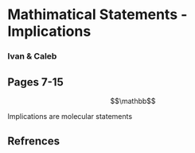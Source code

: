 # Mathimatical Statements - Implications
### Ivan & Caleb
Pages 7-15
---

$$\mathbb$$

Implications are molecular statements

## Refrences
